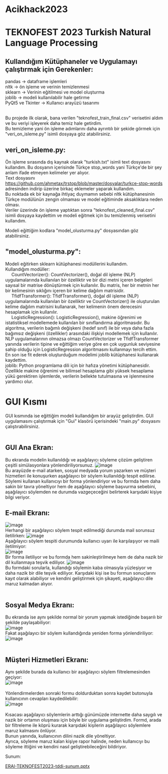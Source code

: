 # Acikhack2023
# TEKNOFEST 2023 Turkish Natural Language Processing

## Kullandığım Kütüphaneler ve Uygulamayı çalıştırmak için Gerekenler:
pandas -> dataframe işlemleri <br>
nltk -> ön işleme ve verinin temizlenmesi <br>
sklearn -> Verinin eğitilmesi ve model oluşturma <br> 
joblib -> modeli kullanılabilir hale getirme <br>
PyQt5 ve Tkinter -> Kullanıcı arayüzü tasarımı <br> <br>

Bu projede ilk olarak, bana verilen "teknofest_train_final.csv" verisetini aldım ve bu veriyi işleyerek daha temiz hale getirdim.     
Bu temizleme yani ön işleme adımlarını daha ayrıntılı bir şekide görmek için "veri_on_isleme.py" isimli dosyaya göz atabilirsiniz.    

## veri_on_isleme.py:
  Ön işleme sırasında dış kaynak olarak "turkish.txt" isimli text dosyasını kullandım. Bu dosyanın içerisinde Türkçe stop_words yani Türkçe'de bir şey anlam ifade etmeyen kelimeler yer alıyor.   
  Text dosyasını https://github.com/ahmetax/trstop/blob/master/dosyalar/turkce-stop-words adresinden indirip üzerine birkaç eklemeler yaparak kullandım.   
  Bu noktada ek bir kaynağa ihtiyaç duymamın sebebi nltk kütüphanesinin Türkçe modülünün zengin olmaması ve model eğitiminde aksaklıklara neden olması.   
  Veriler üzerinde ön işleme yaptıktan sonra "teknofest_cleaned_final.csv" isimli dosyaya kaydettim ve modeli eğitmek için bu temizlenmiş verisetini kullandım.   

Modeli eğittiğim kodlara "model_olusturma.py" dosyasından göz atabilirsiniz.

## "model_olusturma.py":
  Modeli eğitirken sklearn kütüphanesi modüllerini kullandım.  
  Kullandığım modüller:  
&nbsp;&nbsp;&nbsp;&nbsp; CountVectorizer(): CountVectorizer(), doğal dil işleme (NLP) uygulamalarında kullanılan bir özelliktir ve bir dizi metni içeren belgeleri sayısal bir matrise dönüştürmek için kullanılır. Bu matris, her bir metnin her bir kelimesinin sıklığını içeren bir kelime dağılım matrisidir.   <br>
&nbsp;&nbsp;&nbsp;&nbsp; TfidfTransformer(): TfidfTransformer(), doğal dil işleme (NLP) uygulamalarında kullanılan bir özelliktir ve CountVectorizer() ile oluşturulan kelime dağılım matrisini kullanarak, her kelimenin önem derecesini hesaplamak için kullanılır.   
&nbsp;&nbsp;&nbsp;&nbsp; LogisticRegression(): LogisticRegression(), makine öğrenimi ve istatistiksel modellemede kullanılan bir sınıflandırma algoritmasıdır. Bu algoritma, verilerin bağımlı değişkeni (hedef sınıf) ile bir veya daha fazla bağımsız değişkeni (özellikler) arasındaki ilişkiyi modellemek için kullanılır.   
  NLP uygulamalarının olmazsa olmazı CountVectorizer ve TfidfTransformer yanında verilerin tipine ve eğittiğim veriye göre en çok uygunluk seviyesine sahip olduğu için LogisticRegression algoritmasını kullanmayı tercih ettim.   
  En son ise fit ederek oluşturduğum modelimi joblib kütüphanesi kullanarak kaydettim.   
    joblib: Python programlama dili için bir hafıza yönetimi kütüphanesidir. Özellikle makine öğrenimi ve bilimsel hesaplama gibi yüksek hesaplama yükü gerektiren işlemlerde, verilerin bellekte tutulmasına ve işlenmesine yardımcı olur.   
    
# GUI Kısmı
GUI kısmında ise eğittiğim modeli kullandığım bir arayüz geliştirdim. GUI uygulamasını çalıştırmak için "Gui" klasörü içerisindeki "main.py" dosyasını çalıştırabilirsiniz. <br><br>
## GUI Ana Ekran:
Bu ekranda modelin kullanıldığı ve aşağılayıcı söyleme çözüm geliştiren çeşitli simülasyonlara yönlendiriliyorsunuz.
![image](https://user-images.githubusercontent.com/62249421/230186083-bbd00f22-7d76-4ebb-a239-1508bb3300b1.png)
<br>
Bu arayüzde e-mail atarken, sosyal medyada yorum yazarken ve müşteri hizmetleri ile konuşurken aşağılayıcı bir söylem kullanıldığı tespit edilirse. Söylemi kullanan kullanıcıyı bir forma yönlendiriyor ve bu formda hem daha sakin bir tavra yöneltiyor hem de aşağılayıcı söyleme başvurma sebebini, aşağılayıcı söylemden ne durumda vazgeçeceğini belirterek karşıdaki kişiye bilgi veriyor.
<br>

## E-mail Ekranı:
![image](https://user-images.githubusercontent.com/62249421/230186842-b6b50cc7-fbc9-49aa-96ab-4dcab1bd749a.png)
<br>
Herhangi bir aşağılayıcı söylem tespit edilmediği durumda mail sorunsuz iletilirken:
![image](https://user-images.githubusercontent.com/62249421/230186981-0bcdbc16-ee93-4810-a733-6e56433799c7.png)
<br>
Aşağılayıcı söylem tespiti durumunda kullanıcı uyarı ile karşılaşıyor ve maili iletilmiyor:
<br>
![image](https://user-images.githubusercontent.com/62249421/230187484-b603774d-ce05-46e0-9240-2f6bcfbea2f0.png)
<br>
Bir forma iletiliyor ve bu formda hem sakinleştirilmeye hem de daha nazik bir dil kullanmaya teşvik ediliyor.
![image](https://user-images.githubusercontent.com/62249421/230187835-21c03dd1-c245-4a64-a946-95ae9fab6b49.png)
<br>
Bu formdaki sorularla, kullandığı söylemin kaba olmasıyla yüzleşiyor ve daha nazik bir dile teşvik ediliyor. Karşıdaki kişi ise bu formun sonuçlarını kayıt olarak alabiliyor ve kendini geliştirmek için şikayeti, aşağılayıcı dile maruz kalmadan alıyor.
<br>
<br>
## Sosyal Medya Ekranı:
Bu ekranda ise aynı şekilde normal bir yorum yapmak istediğinde başarılı bir şekilde paylaşabiliyor:<br>
![image](https://user-images.githubusercontent.com/62249421/230190115-4eb3e8ec-e88f-42e2-8878-c772e229d670.png)
<br>
Fakat aşağılayıcı bir söylem kullandığında yeniden forma yönlendiriliyor:<br>
![image](https://user-images.githubusercontent.com/62249421/230190806-1527ec82-c314-4edd-952d-8595d00184ea.png)
<br>
<br>
## Müşteri Hizmetleri Ekranı:
Aynı şekilde burada da kullanıcı bir aşağılayıcı söylem filtrelemesinden geçiyor: <br>
![image](https://user-images.githubusercontent.com/62249421/230191600-bec967cf-c05f-42cf-a5f3-ada0eaefafa1.png)
<br>
<br>
Yönlendirmelerden sonraki formu doldurduktan sonra kaydet butonuyla kullanıcının cevapları kaydedilebilir: <br>
![image](https://user-images.githubusercontent.com/62249421/230193299-76be6423-70a3-4478-9aa7-b27c603a543a.png)
<br>
<br>
Kısacası aşağılayıcı söylemlerin arttığı günümüzde internette daha saygılı ve nazik bir ortamın oluşması için böyle bir uygulama geliştirdim. Formd, arada bir filtreleme ile köprü kurarak karşıdaki kişilerin aşağılayıcı söylemlere maruz kalmasını önlüyor. <br>
Bunun yanında, kullanıcının dilini nazik dile yöneltiyor. <br>
Ayrıca, söyleme maruz kalan kişiye rapor halinde, neden kullanıcıyı bu söyleme ittiğini ve kendini nasıl geliştirebileceğini bildiriyor.

Sunum:

[ERAI-TEKNOFEST2023-tddi-sunum.pptx](https://github.com/gncEray/Acikhack2023/files/11230742/ERAI-TEKNOFEST2023-tddi-sunum.pptx)








  
